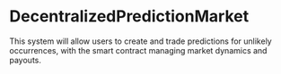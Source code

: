 # DecentralizedPredictionMarket
 This system will allow users to create and trade predictions for unlikely occurrences, with the smart contract managing market dynamics and payouts.
